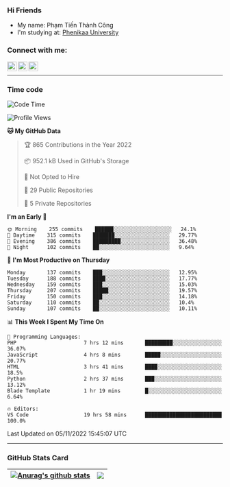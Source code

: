 ### Hi Friends

- My name: Phạm Tiến Thành Công
- I'm studying at: [Phenikaa University]


### Connect with me:
[<img align="left" alt="PhamTienThanhCong | Facebook" width="22px" src="https://upload.wikimedia.org/wikipedia/commons/thumb/1/16/Facebook-icon-1.png/640px-Facebook-icon-1.png" />][facebook]
[<img align="left" alt="PhamTienThanhCong | Zalo" width="22px" src="https://www.anphatpc.com.vn/template/anphat_2020v2/images/icon-zalo.jpg" />][zalo]
[<img align="left" alt="PhamTienThanhCong | LinkedIn" width="22px" src="https://cdn3.iconfinder.com/data/icons/inficons/512/linkedin.png" />][linkedin]

<br />

---

### Time code

<!--START_SECTION:waka-->
![Code Time](http://img.shields.io/badge/Code%20Time-672%20hrs%2028%20mins-blue)

![Profile Views](http://img.shields.io/badge/Profile%20Views-8-blue)

**🐱 My GitHub Data** 

> 🏆 865 Contributions in the Year 2022
 > 
> 📦 952.1 kB Used in GitHub's Storage 
 > 
> 🚫 Not Opted to Hire
 > 
> 📜 29 Public Repositories 
 > 
> 🔑 5 Private Repositories  
 > 
**I'm an Early 🐤** 

```text
🌞 Morning    255 commits    ██████░░░░░░░░░░░░░░░░░░░   24.1% 
🌆 Daytime    315 commits    ███████░░░░░░░░░░░░░░░░░░   29.77% 
🌃 Evening    386 commits    █████████░░░░░░░░░░░░░░░░   36.48% 
🌙 Night      102 commits    ██░░░░░░░░░░░░░░░░░░░░░░░   9.64%

```
📅 **I'm Most Productive on Thursday** 

```text
Monday       137 commits    ███░░░░░░░░░░░░░░░░░░░░░░   12.95% 
Tuesday      188 commits    ████░░░░░░░░░░░░░░░░░░░░░   17.77% 
Wednesday    159 commits    ███░░░░░░░░░░░░░░░░░░░░░░   15.03% 
Thursday     207 commits    █████░░░░░░░░░░░░░░░░░░░░   19.57% 
Friday       150 commits    ███░░░░░░░░░░░░░░░░░░░░░░   14.18% 
Saturday     110 commits    ██░░░░░░░░░░░░░░░░░░░░░░░   10.4% 
Sunday       107 commits    ██░░░░░░░░░░░░░░░░░░░░░░░   10.11%

```


📊 **This Week I Spent My Time On** 

```text
💬 Programming Languages: 
PHP                      7 hrs 12 mins       █████████░░░░░░░░░░░░░░░░   36.07% 
JavaScript               4 hrs 8 mins        █████░░░░░░░░░░░░░░░░░░░░   20.77% 
HTML                     3 hrs 41 mins       ████░░░░░░░░░░░░░░░░░░░░░   18.5% 
Python                   2 hrs 37 mins       ███░░░░░░░░░░░░░░░░░░░░░░   13.12% 
Blade Template           1 hr 19 mins        █░░░░░░░░░░░░░░░░░░░░░░░░   6.64%

🔥 Editors: 
VS Code                  19 hrs 58 mins      █████████████████████████   100.0%

```


 Last Updated on 05/11/2022 15:45:07 UTC
<!--END_SECTION:waka-->

---

### GitHub Stats Card

| <a href="https://github.com/phamtienthanhcong"><img align="center" src="https://github-readme-stats.vercel.app/api?username=PhamTienThanhCong&show_icons=true&include_all_commits=true&theme=buefy&hide_border=true&theme=ocean_dark" alt="Anurag's github stats" /></a> | <a href="https://github.com/phamtienthanhcong"><img align="center" src="https://github-readme-stats.vercel.app/api/top-langs/?username=PhamTienThanhCong&layout=compact&theme=buefy&hide_border=true&theme=ocean_dark" /></a> |
| ------------- | ------------- |

[Phenikaa University]: https://phenikaa-uni.edu.vn/vi
[facebook]: https://www.facebook.com/phamtienthanhcong
[linkedin]: https://linkedin.com/in/phamtienthanhcong
[zalo]: https://zalo.me/0396396332
[tiktok]: https://www.tiktok.com/@phamtienthanhcong
[web]: https://github.com/PhamTienThanhCong/web_dev
[min project]: https://github.com/PhamTienThanhCong/Project-Of-Web
[c and cpp]: https://github.com/PhamTienThanhCong/Code_C_and_Cpro
[python]: https://github.com/PhamTienThanhCong/Python_beginer
